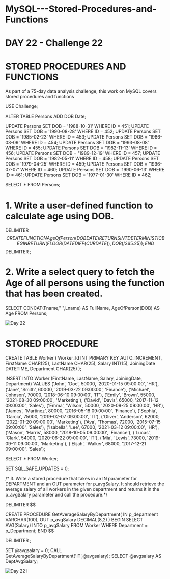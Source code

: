 # MySQL---Stored-Procedures-and-Functions

# DAY 22 - Challenge 22

# STORED PROCEDURES AND FUNCTIONS

As part of a 75-day data analysis challenge, this work on MySQL covers stored procedures and functions

USE Challenge;

ALTER TABLE Persons
ADD DOB Date;

UPDATE Persons SET DOB = '1988-10-31' WHERE ID = 451;
UPDATE Persons SET DOB = '1990-08-28' WHERE ID = 452;
UPDATE Persons SET DOB = '1985-02-23' WHERE ID = 453;
UPDATE Persons SET DOB = '1986-03-09' WHERE ID = 454;
UPDATE Persons SET DOB = '1993-08-08' WHERE ID = 455;
UPDATE Persons SET DOB = '1982-11-13' WHERE ID = 456;
UPDATE Persons SET DOB = '1989-12-19' WHERE ID = 457;
UPDATE Persons SET DOB = '1982-05-11' WHERE ID = 458;
UPDATE Persons SET DOB = '1979-04-25' WHERE ID = 459;
UPDATE Persons SET DOB = '1996-07-07' WHERE ID = 460;
UPDATE Persons SET DOB = '1990-06-13' WHERE ID = 461;
UPDATE Persons SET DOB = '1977-01-30' WHERE ID = 462;

SELECT * FROM Persons;

# 1. Write a user-defined function to calculate age using DOB.

DELIMITER $$
CREATE FUNCTION AgeOfPerson(DOB DATE)
RETURNS INT
DETERMINISTIC
BEGIN
RETURN (FLOOR(DATEDIFF(CURDATE(), DOB) / 365.25));
END $$
DELIMITER ;

# 2. Write a select query to fetch the Age of all persons using the function that has been created.

SELECT CONCAT(Fname," ",Lname) AS FullName, 
AgeOfPerson(DOB) AS Age
FROM Persons;


![Day 22](https://github.com/user-attachments/assets/d12115c5-960a-4845-b990-c2d1a2498970)



# STORED PROCEDURE

CREATE TABLE Worker (
    Worker_Id INT PRIMARY KEY AUTO_INCREMENT,
    FirstName CHAR(25),
    LastName CHAR(25),
    Salary INT(15),
    JoiningDate DATETIME,
    Department CHAR(25)
);

INSERT INTO Worker (FirstName, LastName, Salary, JoiningDate, Department)
VALUES
('John', 'Doe', 50000, '2020-01-15 09:00:00', 'HR'),
('Jane', 'Smith', 60000, '2019-03-22 09:00:00', 'Finance'),
('Michael', 'Johnson', 70000, '2018-06-10 09:00:00', 'IT'),
('Emily', 'Brown', 55000, '2021-08-30 09:00:00', 'Marketing'),
('David', 'Davis', 65000, '2017-11-12 09:00:00', 'Sales'),
('Emma', 'Wilson', 50000, '2020-09-25 09:00:00', 'HR'),
('James', 'Martinez', 80000, '2016-05-18 09:00:00', 'Finance'),
('Sophia', 'Garcia', 75000, '2019-02-07 09:00:00', 'IT'),
('Oliver', 'Anderson', 62000, '2022-01-20 09:00:00', 'Marketing'),
('Ava', 'Thomas', 72000, '2015-07-15 09:00:00', 'Sales'),
('Isabella', 'Lee', 67000, '2021-03-12 09:00:00', 'HR'),
('Mason', 'Harris', 58000, '2018-10-05 09:00:00', 'Finance'),
('Lucas', 'Clark', 54000, '2020-06-22 09:00:00', 'IT'),
('Mia', 'Lewis', 73000, '2019-09-11 09:00:00', 'Marketing'),
('Elijah', 'Walker', 68000, '2017-12-21 09:00:00', 'Sales');

SELECT * FROM Worker;

SET SQL_SAFE_UPDATES = 0;

/* 3. Write a stored procedure that takes in an IN parameter for DEPARTMENT 
and an OUT parameter for p_avgSalary. It should retrieve the average salary of all workers 
in the given department and returns it in the p_avgSalary parameter and call the procedure.*/

DELIMITER $$

CREATE PROCEDURE GetAverageSalaryByDepartment(
IN p_department VARCHAR(100),
OUT p_avgSalary DECIMAL(8,2)
)
BEGIN
SELECT AVG(Salary) INTO p_avgSalary
FROM Worker
WHERE Department = p_Department;
END $$

DELIMITER ;

SET @avgsalary = 0;
CALL GetAverageSalaryByDepartment('IT',@avgsalary);
SELECT @avgsalary AS DeptAvgSalary;



![Day 22 I](https://github.com/user-attachments/assets/0f88000a-53ba-41ce-885f-bbcf16428f6d)



